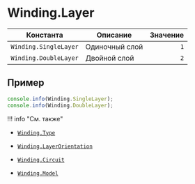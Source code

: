 # Winding.Layer
<!--start-->
| Константа             | Описание       | Значение |
|-----------------------|----------------|---------:|
| `Winding.SingleLayer` | Одиночный слой | `1`      |
| `Winding.DoubleLayer` | Двойной слой   | `2`      |
<!--end-->

## Пример
```javascript linenums="1"
console.info(Winding.SingleLayer);
console.info(Winding.DoubleLayer);
```

!!! info "См. также"


- [`Winding.Type`](./constants/Type.md)

- [`Winding.LayerOrientation`](./constants/LayerOrientation.md)

- [`Winding.Circuit`](./constants/Circuit.md)

- [`Winding.Model`](./constants/Model.md)

